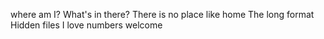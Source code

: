 where am I?
What's in there?
There is no place like home
The long format
Hidden files
I love numbers
welcome
